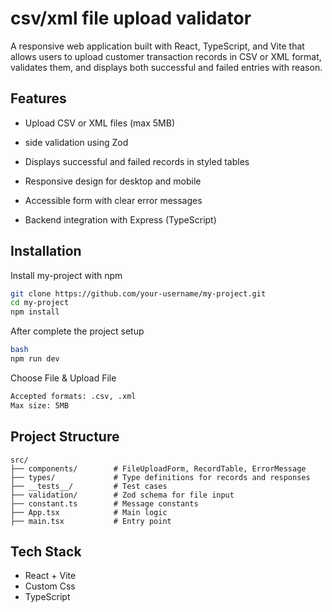 # csv/xml file upload validator

A responsive web application built with React, TypeScript, and Vite that allows users to upload customer transaction records in CSV or XML format, validates them, and displays both successful and failed entries with reason.


## Features
- Upload CSV or XML files (max 5MB)

- side validation using Zod

- Displays successful and failed records in styled tables

- Responsive design for desktop and mobile

- Accessible form with clear error messages

- Backend integration with Express (TypeScript)


## Installation

Install my-project with npm

```bash
git clone https://github.com/your-username/my-project.git
cd my-project
npm install
```
After complete the project setup 

```bash
bash
npm run dev
```
Choose File & Upload File 

```bash
Accepted formats: .csv, .xml
Max size: 5MB
```


## Project Structure

```text
src/
├── components/        # FileUploadForm, RecordTable, ErrorMessage
├── types/             # Type definitions for records and responses
├── __tests__/         # Test cases
├── validation/        # Zod schema for file input
├── constant.ts        # Message constants
├── App.tsx            # Main logic
├── main.tsx           # Entry point

```
## Tech Stack

- React + Vite
- Custom Css
- TypeScript
